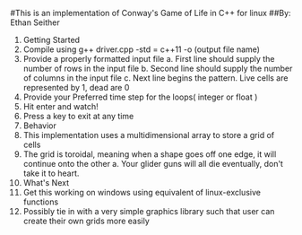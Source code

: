 #This is an implementation of Conway's Game of Life in C++ for linux
##By: Ethan Seither

1. Getting Started
  1. Compile using g++ driver.cpp -std = c++11 -o (output file name)
  2. Provide a properly formatted input file
    a. First line should supply the number of rows in the input file
    b. Second line should supply the number of columns in the input file
    c. Next line begins the pattern. Live cells are represented by 1, dead are 0
  3. Provide your Preferred time step for the loops( integer or float )
  4. Hit enter and watch!
  5. Press a key to exit at any time
2. Behavior
  1. This implementation uses a multidimensional array to store a grid of cells
  2. The grid is toroidal, meaning when a shape goes off one edge, it will continue onto the other
    a. Your glider guns will all die eventually, don't take it to heart.
3. What's Next
  1. Get this working on windows using equivalent of linux-exclusive functions
  2. Possibly tie in with a very simple graphics library such that user can create their own grids more easily
